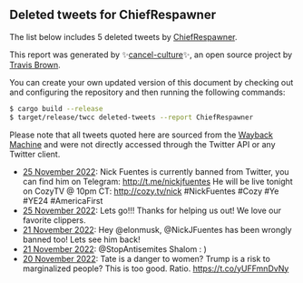 ## Deleted tweets for ChiefRespawner

The list below includes 5 deleted tweets by
[ChiefRespawner](https://twitter.com/ChiefRespawner).



This report was generated by ✨[cancel-culture](https://github.com/travisbrown/cancel-culture)✨,
an open source project by [Travis Brown](https://twitter.com/travisbrown).

You can create your own updated version of this document by checking out and configuring the
repository and then running the following commands:

```bash
$ cargo build --release
$ target/release/twcc deleted-tweets --report ChiefRespawner
```

Please note that all tweets quoted here are sourced from the
[Wayback Machine](https://web.archive.org) and were not directly accessed through the Twitter API or
any Twitter client.

* [25 November 2022](https://web.archive.org/web/20221126071345/https://twitter.com/ChiefRespawner/status/1596289281156612096): Nick Fuentes is currently banned from Twitter, you can find him on Telegram: http://t.me/nickjfuentes  He will be live tonight on CozyTV @ 10pm CT: http://cozy.tv/nick #NickFuentes #Cozy #Ye #YE24 #AmericaFirst <!--1596289281156612096-->
* [25 November 2022](https://web.archive.org/web/20221126071251/https://twitter.com/ChiefRespawner/status/1596251046699233280): Lets go!!! Thanks for helping us out!   We love our favorite clippers. <!--1596251046699233280-->
* [21 November 2022](https://web.archive.org/web/20221121212013/https://twitter.com/ChiefRespawner/status/1594802890106871833): Hey @elonmusk, @NickJFuentes has been wrongly banned too! Lets see him back! <!--1594802890106871833-->
* [21 November 2022](https://web.archive.org/web/20221121040302/https://twitter.com/ChiefRespawner/status/1594541874366349312): @StopAntisemites Shalom : ) <!--1594541874366349312-->
* [20 November 2022](https://web.archive.org/web/20221120031152/https://twitter.com/ChiefRespawner/status/1594166609995649025): Tate is a danger to women? Trump is a risk to marginalized people?  This is too good.  Ratio. https://t.co/yUFFmnDvNy <!--1594166609995649025-->
